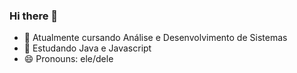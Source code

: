 ### Hi there 👋

- 🔭 Atualmente cursando Análise e Desenvolvimento de Sistemas
- 🌱 Estudando Java e Javascript
- 😄 Pronouns: ele/dele

